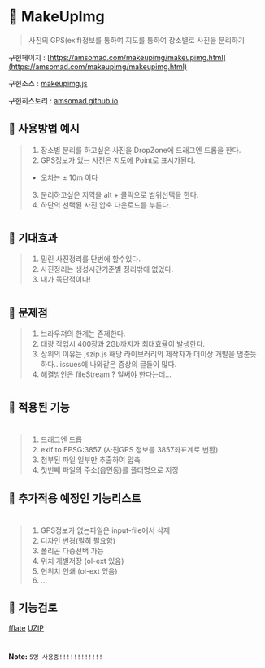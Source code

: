 # 🐐 MakeUpImg

> 사진의 GPS(exif)정보를 통하여 지도를 통하여 장소별로 사진을 분리하기 <br>

구현페이지 : [https://amsomad.com/makeupimg/makeupimg.html](https://amsomad.com/makeupimg/makeupimg.html)

구현소스   : [makeupimg.js](https://github.com/AmSoMad/amsomad_home/blob/main/assets/js/makeupimg/makeupimg.js)

구현히스토리 : [amsomad.github.io](https://amsomad.github.io/%EA%B0%9C%EB%B0%9C%EC%9D%B4%EC%95%BC%EA%B8%B0/post2/)

## 🐐 사용방법 예시
> 1. 장소별 분리를 하고싶은 사진을 DropZone에 드래그엔 드롭을 한다.
> 2. GPS정보가 있는 사진은 지도에 Point로 표시가된다.
>  - 오차는 ± 10m 이다
> 3. 분리하고싶은 지역을 alt + 클릭으로 범위선택을 한다.
> 4. 하단의 선택된 사진 압축 다운로드를 누른다.

#

## 🔔 기대효과
> 1. 밀린 사진정리를 단번에 할수있다.
> 2. 사진정리는 생성시간기준별 정리밖에 없었다.
> 3. 내가 독단적이다!
#

## 🔨 문제점
> 1. 브라우져의 한계는 존제한다.
> 2. 대량 작업시 400장과 2Gb까지가 최대효율이 발생한다.
> 3. 상위의 이유는 jszip.js 해당 라이브러리의 제작자가 더이상 개발을 멈춘듯 하다.. issues에 나와같은 증상의 글들이 많다.
> 3. 해결방안은 fileStream ? 일써야 한다는데...
#

## 🔨 적용된 기능
#

> 1. 드래그엔 드롭
> 2. exif to EPSG:3857  (사진GPS 정보를 3857좌표계로 변환)
> 3. 첨부된 파일 일부만 추출하여 압축
> 4. 첫번째 파일의 주소(읍면동)를 폴더명으로 지정

## 🔨 추가적용 예정인 기능리스트
#

> 1. GPS정보가 없는파일은 input-file에서 삭제
> 2. 디자인 변경(필히 필요함)
> 3. 폴리곤 다중선택 가능
> 4. 위치 개별저장 (ol-ext 있음)
> 5. 현위치 인쇄 (ol-ext 있음)
> 6. ...

## 🔨 기능검토
[fflate](https://github.com/101arrowz/fflate)
[UZIP](https://github.com/photopea/UZIP.js)

#

**Note:** `5명 사용중!!!!!!!!!!!!`